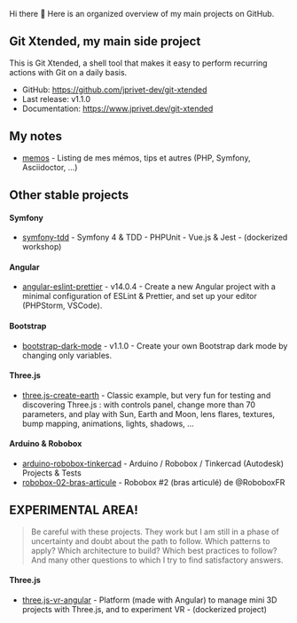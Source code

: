 Hi there 👋 Here is an organized overview of my main projects on GitHub.

## Git Xtended, my main side project

This is Git Xtended, a shell tool that makes it easy to perform recurring actions with Git on a daily basis.

* GitHub: https://github.com/jprivet-dev/git-xtended
* Last release: v1.1.0
* Documentation: https://www.jprivet.dev/git-xtended

## My notes

* [memos](https://github.com/jprivet-dev/memos) - Listing de mes mémos, tips et autres (PHP, Symfony, Asciidoctor, ...)

## Other stable projects

#### Symfony

* [symfony-tdd](https://github.com/jprivet-dev/symfony-tdd) - Symfony 4 & TDD - PHPUnit - Vue.js & Jest - (dockerized workshop)

#### Angular

* [angular-eslint-prettier](https://github.com/jprivet-dev/angular-eslint-prettier) - v14.0.4 - Create a new Angular project with a minimal configuration of ESLint & Prettier, and set up your editor (PHPStorm, VSCode).

#### Bootstrap

* [bootstrap-dark-mode](https://github.com/jprivet-dev/bootstrap-dark-mode) - v1.1.0 - Create your own Bootstrap dark mode by changing only variables.

#### Three.js

* [three.js-create-earth](https://github.com/jprivet-dev/three.js-create-earth) - Classic example, but very fun for testing and discovering Three.js : with controls panel, change more than 70 parameters, and play with Sun, Earth and Moon, lens flares, textures, bump mapping, animations, lights, shadows, …

#### Arduino & Robobox

* [arduino-robobox-tinkercad](https://github.com/jprivet-dev/arduino-robobox-tinkercad) - Arduino / Robobox / Tinkercad (Autodesk) Projects & Tests
* [robobox-02-bras-articule](https://github.com/jprivet-dev/robobox-02-bras-articule) - Robobox #2 (bras articulé) de @RoboboxFR

## EXPERIMENTAL AREA!

> Be careful with these projects. They work but I am still in a phase of uncertainty and doubt about the path to follow. Which patterns to apply? Which architecture to build? Which best practices to follow? And many other questions to which I try to find satisfactory answers.

#### Three.js

* [three.js-vr-angular](https://github.com/jprivet-dev/three.js-vr-angular) - Platform (made with Angular) to manage mini 3D projects with Three.js, and to experiment VR - (dockerized project)
